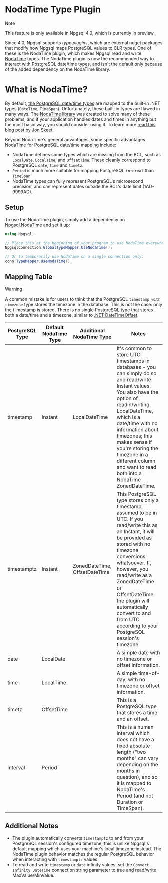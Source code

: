 # NodaTime Type Plugin

> [!NOTE] 
> This feature is only available in Npgsql 4.0, which is currently in preview. 

Since 4.0, Npgsql supports *type plugins*, which are external nuget packages that modify how Npgsql maps PostgreSQL values to CLR types. One of these is the NodaTime plugin, which makes Npgsql read and write [NodaTime](http://nodatime.org) types. The NodaTime plugin is now the recommended way to interact with PostgreSQL date/time types, and isn't the default only because of the added dependency on the NodaTime library.

# What is NodaTime?

By default, [the PostgreSQL date/time types](https://www.postgresql.org/docs/current/static/datatype-datetime.html) are mapped to the built-in .NET types (`DateTime`, `TimeSpan`). Unfortunately, these built-in types are flawed in many ways. The [NodaTime library](http://nodatime.org/) was created to solve many of these problems, and if your application handles dates and times in anything but the most basic way, you should consider using it. To learn more [read this blog post by Jon Skeet](http://blog.nodatime.org/2011/08/what-wrong-with-datetime-anyway.html).

Beyond NodaTime's general advantages, some specific advantages NodaTime for PostgreSQL date/time mapping include:

* NodaTime defines some types which are missing from the BCL, such as `LocalDate`, `LocalTime`, and `OffsetTime`. These cleanly correspond to PostgreSQL `date`, `time` and `timetz`.
* `Period` is much more suitable for mapping PostgreSQL `interval` than `TimeSpan`.
* NodaTime types can fully represent PostgreSQL's microsecond precision, and can represent dates outside the BCL's date limit (1AD-9999AD).

## Setup

To use the NodaTime plugin, simply add a dependency on [Npgsql.NodaTime](https://www.nuget.org/packages/Npgsql.NodaTime) and set it up:

```c#
using Npgsql;

// Place this at the beginning of your program to use NodaTime everywhere (recommended)
NpgsqlConnection.GlobalTypeMapper.UseNodaTime();

// Or to temporarily use NodaTime on a single connection only:
conn.TypeMapper.UseNodaTime();
```

## Mapping Table

> [!Warning]
> A common mistake is for users to think that the PostgreSQL `timestamp with timezone` type stores the timezone in the database. This is not the case: only the t
imestamp is stored. There is no single PostgreSQL type that stores both a date/time and a timezone, similar to [.NET DateTimeOffset](https://msdn.microsoft.com/en-us/library/system.datetimeoffset(v=vs.110).aspx).

PostgreSQL Type | Default NodaTime Type | Additional NodaTime Type      | Notes
----------------|-----------------------|-------------------------------|-------
timestamp       | Instant               | LocalDateTime                 | It's common to store UTC timestamps in databases - you can simply do so and read/write Instant values. You also have the option of readin/writing LocalDateTime, which is a date/time with no information about timezones; this makes sense if you're storing the timezone in a different column and want to read both into a NodaTime ZonedDateTime.
timestamptz     | Instant               | ZonedDateTime, OffsetDateTime | This PostgreSQL type stores only a timestamp, assumed to be in UTC. If you read/write this as an Instant, it will be provided as stored with no timezone conversions whatsoever. If, however, you read/write as a ZonedDateTime or OffsetDateTime, the plugin will automatically convert to and from UTC according to your PostgreSQL session's timezone.
date            | LocalDate             |                               | A simple date with no timezone or offset information.
time            | LocalTime             |                               | A simple time-of-day, with no timezone or offset information.
timetz          | OffsetTime            |                               | This is a PostgreSQL type that stores a time and an offset.
interval        | Period                |                               | This is a human interval which does not have a fixed absolute length ("two months" can vary depending on the months in question), and so it is mapped to NodaTime's Period (and not Duration or TimeSpan).

## Additional Notes

* The plugin automatically converts `timestamptz` to and from your PostgreSQL session's configured timezone; this is unlike Npgsql's default mapping which uses your machine's local timezone instead. The NodaTime plugin behavior matches the regular PostgreSQL behavior when interacting with `timestamptz` values.
* To read and write `timestamp` or `date` infinity values, set the `Convert Infinity DateTime` connection string parameter to true and read/write MaxValue/MinValue.
